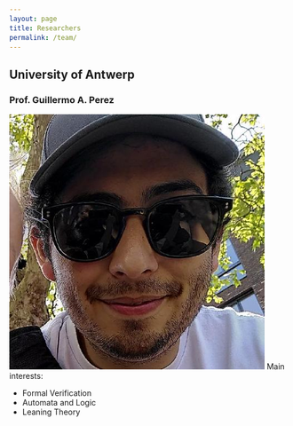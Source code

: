 ```yaml
---
layout: page
title: Researchers
permalink: /team/
---
```


## University of Antwerp

### Prof. Guillermo A. Perez
![profile pic](/assets/gap.jpeg)
Main interests:
* Formal Verification
* Automata and Logic
* Leaning Theory
